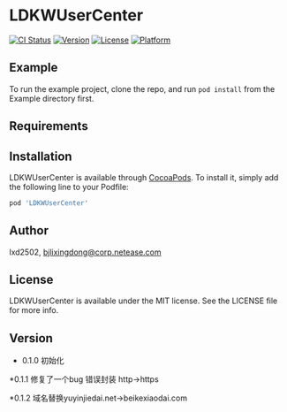 # LDKWUserCenter

[![CI Status](http://img.shields.io/travis/lxd2502/LDKWUserCenter.svg?style=flat)](https://travis-ci.org/lxd2502/LDKWUserCenter)
[![Version](https://img.shields.io/cocoapods/v/LDKWUserCenter.svg?style=flat)](http://cocoapods.org/pods/LDKWUserCenter)
[![License](https://img.shields.io/cocoapods/l/LDKWUserCenter.svg?style=flat)](http://cocoapods.org/pods/LDKWUserCenter)
[![Platform](https://img.shields.io/cocoapods/p/LDKWUserCenter.svg?style=flat)](http://cocoapods.org/pods/LDKWUserCenter)

## Example

To run the example project, clone the repo, and run `pod install` from the Example directory first.

## Requirements

## Installation

LDKWUserCenter is available through [CocoaPods](http://cocoapods.org). To install
it, simply add the following line to your Podfile:

```ruby
pod 'LDKWUserCenter'
```

## Author

lxd2502, bjlixingdong@corp.netease.com

## License

LDKWUserCenter is available under the MIT license. See the LICENSE file for more info.

## Version
* 0.1.0
初始化

*0.1.1
修复了一个bug
错误封装
http->https

*0.1.2
域名替换yuyinjiedai.net->beikexiaodai.com
